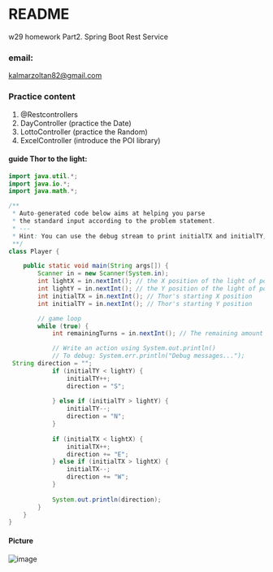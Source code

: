 # README w29 homework Part2. Spring Boot Rest Service### email:<kalmarzoltan82@gmail.com>### Practice content1. @Restcontrollers1. DayController (practice the Date)1. LottoController (practice the Random)1. ExcelController  (introduce the POI library)#### guide Thor to the light:```javaimport java.util.*;import java.io.*;import java.math.*;/** * Auto-generated code below aims at helping you parse * the standard input according to the problem statement. * --- * Hint: You can use the debug stream to print initialTX and initialTY, if Thor seems not follow your orders. **/class Player {    public static void main(String args[]) {        Scanner in = new Scanner(System.in);        int lightX = in.nextInt(); // the X position of the light of power        int lightY = in.nextInt(); // the Y position of the light of power        int initialTX = in.nextInt(); // Thor's starting X position        int initialTY = in.nextInt(); // Thor's starting Y position        // game loop        while (true) {            int remainingTurns = in.nextInt(); // The remaining amount of turns Thor can move. Do not remove this line.            // Write an action using System.out.println()            // To debug: System.err.println("Debug messages..."); String direction = "";        	if (initialTY < lightY) {                initialTY++;                direction = "S";        	            	} else if (initialTY > lightY) {                initialTY--;                direction = "N";            }                         if (initialTX < lightX) {                initialTX++;                direction += "E";            } else if (initialTX > lightX) {                initialTX--;                direction += "W";            }                        System.out.println(direction);        }    }} ```#### Picture![image](C:\Users\Kalmi\Pictures\thor.png)
